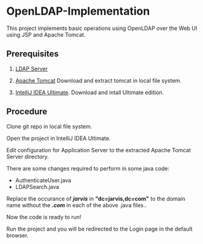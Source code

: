 # OpenLDAP-Implementation
This project implements basic operations using OpenLDAP over the Web UI using JSP and Apache Tomcat.

## Prerequisites

1. [LDAP Server](Installation.md)

2. [Apache Tomcat](http://mirrors.wuchna.com/apachemirror/tomcat/tomcat-9/v9.0.11/bin/apache-tomcat-9.0.11.tar.gz)
Download and extract tomcat in local file system.

3. [IntelliJ IDEA Ultimate](https://www.jetbrains.com/idea/download).
Download and intall Ultimate edition.

## Procedure

Clone git repo in local file system.

Open the project in IntelliJ IDEA Ultimate.

Edit configuration for Application Server to the extracted Apache Tomcat Server directory.

There are some changes required to perform in some java code:
  - AuthenticateUser.java
  - LDAPSearch.java

Replace the occurance of **_jarvis_** in **"dc=jarvis,dc=com"** to the domain name without the **_.com_** in each of the above .java files..

Now the code is ready to run!

Run the project and you will be redirected to the Login page in the default browser.
